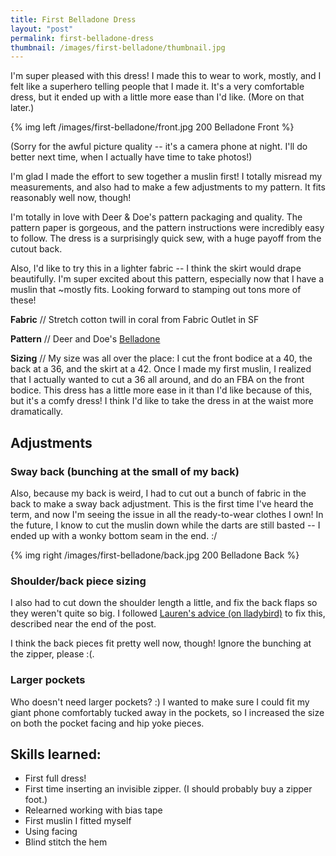 ```yaml
---
title: First Belladone Dress
layout: "post"
permalink: first-belladone-dress
thumbnail: /images/first-belladone/thumbnail.jpg
---
```


I'm super pleased with this dress! I made this to wear to work, mostly, and I
felt like a superhero telling people that I made it. It's a very comfortable
dress, but it ended up with a little more ease than I'd like. (More on that later.)

{% img left /images/first-belladone/front.jpg 200 Belladone Front %}

(Sorry for the awful picture quality -- it's a camera phone at night. I'll do better
next time, when I actually have time to take photos!)

I'm glad I made the effort to sew together a muslin first! I totally misread my
measurements, and also had to make a few adjustments to my pattern. It fits reasonably
well now, though!

I'm totally in love with Deer & Doe's pattern packaging and quality. The pattern paper
is gorgeous, and the pattern instructions were incredibly easy to follow. The dress
is a surprisingly quick sew, with a huge payoff from the cutout back.

Also, I'd like to try this in a lighter fabric -- I think the skirt would drape beautifully.
I'm super excited about this pattern, especially now that I have a muslin that ~mostly
fits. Looking forward to stamping out tons more of these!

**Fabric** // Stretch cotton twill in coral from Fabric Outlet in SF

**Pattern** // Deer and Doe's [Belladone](http://boutique.deer-and-doe.fr/2-dresses-belladone-dress.html)

**Sizing** //
My size was all over the place: I cut the front bodice at a 40, the back at a 36,
and the skirt at a 42. Once I made my first muslin, I realized that I actually
wanted to cut a 36 all around, and do an FBA on the front bodice. This dress has
a little more ease in it than I'd like because of this, but it's a comfy dress!
I think I'd like to take the dress in at the waist more dramatically.


## Adjustments

### Sway back (bunching at the small of my back)

  Also, because my back is weird, I had to cut out a bunch of fabric in the back to
make a sway back adjustment. This is the first time I've heard the term, and now I'm
seeing the issue in all the ready-to-wear clothes I own! In the future, I know to
cut the muslin down while the darts are still basted -- I ended up with a wonky bottom
seam in the end. :/

{% img right /images/first-belladone/back.jpg 200 Belladone Back %}

### Shoulder/back piece sizing

  I also had to cut down the shoulder length a little, and fix the back flaps so they weren't
quite so big. I followed [Lauren's advice (on lladybird)](http://lladybird.com/2013/07/29/completed-a-stripey-belladone/)
to fix this, described near the end of the post.

  I think the back pieces fit pretty well now, though! Ignore the bunching at the zipper, please :(.

### Larger pockets

  Who doesn't need larger pockets? :) I wanted to make sure I could fit my giant phone comfortably
  tucked away in the pockets, so I increased the size on both the pocket facing and hip yoke pieces.

## Skills learned:

- First full dress!
- First time inserting an invisible zipper. (I should probably buy a zipper foot.)
- Relearned working with bias tape
- First muslin I fitted myself
- Using facing
- Blind stitch the hem
